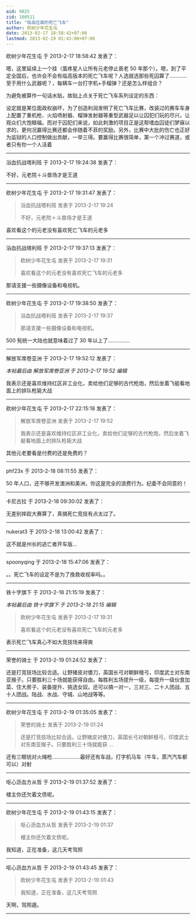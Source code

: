 ```yaml
---
aid: 9025
zid: 100511
title: "临高位面的死亡飞车"
author: 砍树少年花生屯
date: 2013-02-17 18:58:42+07:00
lastmod: 2013-02-19 01:43:00+07:00
---
```


砍树少年花生屯 于 2013-2-17 18:58:42 发表了：

嗯，这里延续上一个挂（蛋疼星人让所有元老停止衰老 50 年那个）。嗯，到了平定全国后，也许会不会有临高版本的死亡飞车呢？人选就选那些死囚算了............至于用什么武器呢？，每辆车一台打字机+手榴弹？还是怎么样组合？

为避免被算作一句话水贴，故贴上点关于死亡飞车系列设定的东西：

设定就是某位面政权崩坏，为了创造利润发明了死亡飞车比赛，改装过的赛车车身上配置了重机枪、火焰喷射器、榴弹发射器等重型武器足以让囚犯们玩的尽兴，让观众们大饱眼福。而对于囚犯们来说，如此刺激的项目正是这帮嗜血囚徒们梦寐以求的，更何况赢得比赛还都会伴随着不菲的奖励。另外，比赛中大批的伤亡也正好为监狱的人口控制做出贡献，一举三得。要赢得比赛很简单，第一个冲过赛道，或者只有你一个人活着

---

浴血抗战塔利班 于 2013-2-17 19:24:38 发表了：

不好，元老院＋斗兽场才是王道

---

砍树少年花生屯 于 2013-2-17 19:31:47 发表了：

> 浴血抗战塔利班 发表于 2013-2-17 19:24
>
> 不好，元老院＋斗兽场才是王道

喜欢看这个的元老没有喜欢死亡飞车的元老多

---

浴血抗战塔利班 于 2013-2-17 19:37:13 发表了：

> 砍树少年花生屯 发表于 2013-2-17 19:31
>
> 喜欢看这个的元老没有喜欢死亡飞车的元老多

那请支援一些摄像设备和电视机。

---

砍树少年花生屯 于 2013-2-17 19:38:50 发表了：

> 浴血抗战塔利班 发表于 2013-2-17 19:37
>
> 那请支援一些摄像设备和电视机。

500 髡统一大陆也就意味着过了 30 年以上了...............

---

解放军席卷亚洲 于 2013-2-17 19:52:12 发表了：

_本帖最后由 解放军席卷亚洲 于 2013-2-17 19:52 编辑_

我表示还是喜欢维持红区非工业化，卖给他们足够的古代枪炮，然后坐着飞艇看地面上的排队枪毙大战

---

砍树少年花生屯 于 2013-2-17 22:15:18 发表了：

> 解放军席卷亚洲 发表于 2013-2-17 19:52
>
> 我表示还是喜欢维持红区非工业化，卖给他们足够的古代枪炮，然后坐着飞艇看地面上的排队枪毙大战

其他元老要看是付费的还是免费的？

---

phf23x 于 2013-2-18 08:11:55 发表了：

50 年人口，还不够开发澳洲和美洲，你这是完全的浪费行为。纪委不会同意的！

---

卡尼古拉 于 2013-2-18 09:30:02 发表了：

无差别摔跤大赛算了，真搞死亡竞技有点太过了。

---

nukerat3 于 2013-2-18 13:00:42 发表了：

这不就是州长的逃亡者开车版...

---

spoonyqing 于 2013-2-18 15:47:06 发表了：

。。死亡飞车的设定不是为了挽救收视率吗。。

---

铁十字旗下 于 2013-2-18 21:15:19 发表了：

_本帖最后由 铁十字旗下 于 2013-2-18 21:15 编辑_

> 砍树少年花生屯 发表于 2013-2-17 19:31
>
> 喜欢看这个的元老没有喜欢死亡飞车的元老多

表示死亡飞车真心不如大竞技场来得爽

---

荣誉的骑士 于 2013-2-19 01:24:52 发表了：

还是打竞技场比较合适。让野猪皮对倭刀，英国长弓对朝鲜檀弓，印度武士对东南亚猴子。只要胜利三十场就能获得自由。每胜利五场提升一级，每提升一级伙食加菜、住大房子、装备提升、挑选女奴。还可以搞一对一，三对三、二十人团战、五十人团战。陆战、水战、守城、山地战等等。

---

砍树少年花生屯 于 2013-2-19 01:35:05 发表了：

> 荣誉的骑士 发表于 2013-2-19 01:24
>
> 还是打竞技场比较合适。让野猪皮对倭刀，英国长弓对朝鲜檀弓，印度武士对东南亚猴子。只要胜利三十场就能获 ...

还有三眼铳对火绳枪...................最好还有车战，打字机马车（牛车，蒸汽汽车都可以）对射

---

呕心沥血方从哲 于 2013-2-19 01:37:52 发表了：

楼主你还欠着文债呢。

---

砍树少年花生屯 于 2013-2-19 01:43:15 发表了：

> 呕心沥血方从哲 发表于 2013-2-19 01:37
>
> 楼主你还欠着文债呢。

我知道，正在准备，这几天考驾照

---

呕心沥血方从哲 于 2013-2-19 01:43:45 发表了：

> 砍树少年花生屯 发表于 2013-2-19 01:43
>
> 我知道，正在准备，这几天考驾照

天啊，驾照遁。

---
